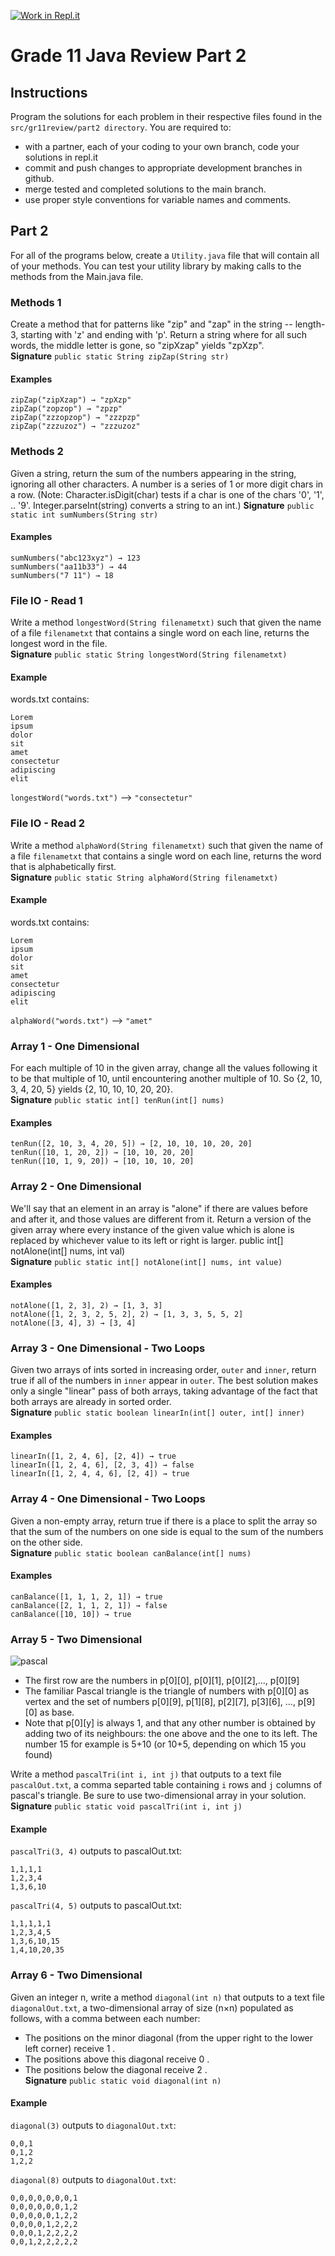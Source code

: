 [![Work in Repl.it](https://classroom.github.com/assets/work-in-replit-14baed9a392b3a25080506f3b7b6d57f295ec2978f6f33ec97e36a161684cbe9.svg)](https://classroom.github.com/online_ide?assignment_repo_id=416040&assignment_repo_type=GroupAssignmentRepo)
# Grade 11 Java Review Part 2

## Instructions
Program the solutions for each problem in their respective files found in the `src/gr11review/part2 directory`.  You are required to:
* with a partner, each of your coding to your own branch, code your solutions in repl.it
* commit and push changes to appropriate development branches in github.
* merge tested and completed solutions to the main branch.
* use proper style conventions for variable names and comments.


## Part 2
For all of the programs below, create a `Utility.java` file that will contain all of your methods. You can test your utility library by making calls to the methods from the Main.java file.

### Methods 1
Create a method that for patterns like "zip" and "zap" in the string -- length-3, starting with 'z' and ending with 'p'. Return a string where for all such words, the middle letter is gone, so "zipXzap" yields "zpXzp".   
**Signature** `public static String zipZap(String str)`

#### Examples
```
zipZap("zipXzap") → "zpXzp"
zipZap("zopzop") → "zpzp"
zipZap("zzzopzop") → "zzzpzp"
zipZap("zzzuzoz") → "zzzuzoz"
```

### Methods 2
Given a string, return the sum of the numbers appearing in the string, ignoring all other characters. A number is a series of 1 or more digit chars in a row. (Note: Character.isDigit(char) tests if a char is one of the chars '0', '1', .. '9'. Integer.parseInt(string) converts a string to an int.)
**Signature** `public static int sumNumbers(String str)`

#### Examples
```
sumNumbers("abc123xyz") → 123
sumNumbers("aa11b33") → 44
sumNumbers("7 11") → 18
```

### File IO - Read 1
Write a method `longestWord(String filenametxt)` such that given the name of a file `filenametxt` that contains a single word on each line,  returns the longest word in the file.  
**Signature** `public static String longestWord(String filenametxt)`

#### Example
words.txt contains:  
```
Lorem
ipsum
dolor
sit
amet
consectetur
adipiscing 
elit
```
`longestWord("words.txt")` --> `"consectetur"`

### File IO - Read 2
Write a method `alphaWord(String filenametxt)` such that given the name of a file `filenametxt` that contains a single word on each line,  returns the word that is alphabetically first.  
**Signature** `public static String alphaWord(String filenametxt)`

#### Example
words.txt contains:  
```
Lorem
ipsum
dolor
sit
amet
consectetur
adipiscing 
elit
```
`alphaWord("words.txt")` --> `"amet"`


### Array 1 - One Dimensional
For each multiple of 10 in the given array, change all the values following it to be that multiple of 10, until encountering another multiple of 10. So {2, 10, 3, 4, 20, 5} yields {2, 10, 10, 10, 20, 20}.  
**Signature** `public static int[] tenRun(int[] nums)`

#### Examples
```
tenRun([2, 10, 3, 4, 20, 5]) → [2, 10, 10, 10, 20, 20]
tenRun([10, 1, 20, 2]) → [10, 10, 20, 20]
tenRun([10, 1, 9, 20]) → [10, 10, 10, 20]
```

### Array 2 - One Dimensional
We'll say that an element in an array is "alone" if there are values before and after it, and those values are different from it. Return a version of the given array where every instance of the given value which is alone is replaced by whichever value to its left or right is larger.
public int[] notAlone(int[] nums, int val)  
**Signature** `public static int[] notAlone(int[] nums, int value)`

#### Examples
```
notAlone([1, 2, 3], 2) → [1, 3, 3]
notAlone([1, 2, 3, 2, 5, 2], 2) → [1, 3, 3, 5, 5, 2]
notAlone([3, 4], 3) → [3, 4]
```


### Array 3 - One Dimensional - Two Loops
Given two arrays of ints sorted in increasing order, `outer` and `inner`, return true if all of the numbers in `inner` appear in `outer`. The best solution makes only a single "linear" pass of both arrays, taking advantage of the fact that both arrays are already in sorted order.  
**Signature** `public static boolean linearIn(int[] outer, int[] inner)`

#### Examples
```
linearIn([1, 2, 4, 6], [2, 4]) → true
linearIn([1, 2, 4, 6], [2, 3, 4]) → false
linearIn([1, 2, 4, 4, 6], [2, 4]) → true
```


### Array 4 - One Dimensional - Two Loops
Given a non-empty array, return true if there is a place to split the array so that the sum of the numbers on one side is equal to the sum of the numbers on the other side.  
**Signature**  `public static boolean canBalance(int[] nums)`

#### Examples
```
canBalance([1, 1, 1, 2, 1]) → true
canBalance([2, 1, 1, 2, 1]) → false
canBalance([10, 10]) → true
```


### Array 5 - Two Dimensional
![pascal](/pascal.png)

* The first row are the numbers in p[0][0], p[0][1], p[0][2],..., p[0][9]
* The familiar Pascal triangle is the triangle of numbers with p[0][0] as vertex and the set of numbers p[0][9], p[1][8], p[2][7], p[3][6], ..., p[9][0] as base.
* Note that p[0][y] is always 1, and that any other number is obtained by adding two of its neighbours: the one above and the one to its left.
The number 15 for example is 5+10 (or 10+5, depending on which 15 you found)

Write a method `pascalTri(int i, int j)`  that outputs to a text file `pascalOut.txt`, a comma separted table containing `i` rows and `j` columns of pascal's triangle.  Be sure to use two-dimensional array in your solution.  
**Signature** `public static void pascalTri(int i, int j)`

#### Example
`pascalTri(3, 4)` outputs to pascalOut.txt:  
```
1,1,1,1  
1,2,3,4  
1,3,6,10
```  

`pascalTri(4, 5)` outputs to pascalOut.txt:  
```
1,1,1,1,1  
1,2,3,4,5  
1,3,6,10,15  
1,4,10,20,35
```


### Array 6 - Two Dimensional 
Given an integer n, write a method `diagonal(int n)` that outputs to a text file `diagonalOut.txt`, a two-dimensional array of size (n×n) populated as follows, with a comma between each number:  
* The positions on the minor diagonal (from the upper right to the lower left corner) receive 1 .
* The positions above this diagonal receive 0 .
* The positions below the diagonal receive 2 .  
**Signature** `public static void diagonal(int n)`  

#### Example
`diagonal(3)`  outputs to `diagonalOut.txt`:
```
0,0,1
0,1,2
1,2,2
```

`diagonal(8)`  outputs to `diagonalOut.txt`:
```
0,0,0,0,0,0,0,1
0,0,0,0,0,0,1,2
0,0,0,0,0,1,2,2
0,0,0,0,1,2,2,2
0,0,0,1,2,2,2,2
0,0,1,2,2,2,2,2
```
